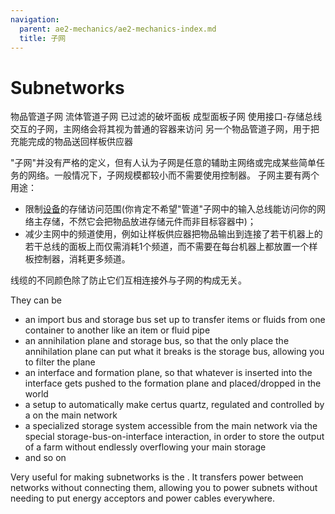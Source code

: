 ```yaml
---
navigation:
  parent: ae2-mechanics/ae2-mechanics-index.md
  title: 子网
---
```


# Subnetworks

<GameScene zoom="4" interactive={true}>
<ImportStructure src="../assets/assemblies/subnet_demonstration.snbt" />

<DiamondAnnotation pos="6.5 2.5 0.5" color="#00ff00">
        物品管道子网
    </DiamondAnnotation>

<DiamondAnnotation pos="5.5 2.5 0.5" color="#00ff00">
        流体管道子网
    </DiamondAnnotation>

<DiamondAnnotation pos="4.5 2.5 0.5" color="#00ff00">
        已过滤的破坏面板
    </DiamondAnnotation>

<DiamondAnnotation pos="3.5 2.5 0.5" color="#00ff00">
        成型面板子网
    </DiamondAnnotation>

<DiamondAnnotation pos="2.5 2.5 0.5" color="#00ff00">
        使用接口-存储总线交互的子网，主网络会将其视为普通的容器来访问
    </DiamondAnnotation>

<DiamondAnnotation pos="1.5 1.5 0.5" color="#00ff00">
        另一个物品管道子网，用于把充能完成的物品送回样板供应器
    </DiamondAnnotation>

<IsometricCamera yaw="195" pitch="30" />
</GameScene>

"子网"并没有严格的定义，但有人认为子网是任意的辅助主网络或完成某些简单任务的网络。一般情况下，子网规模都较小而不需要使用控制器。
子网主要有两个用途：

*   限制[设备](../ae2-mechanics/devices.md)的存储访问范围(你肯定不希望"管道"子网中的输入总线能访问你的网络主存储，不然它会把物品放进存储元件而非目标容器中)；
*   减少主网中的频道使用，例如让样板供应器把物品输出到连接了若干机器上的若干总线的面板上而仅需消耗1个频道，而不需要在每台机器上都放置一个样板控制器，消耗更多频道。

线缆的不同颜色除了防止它们互相连接外与子网的构成无关。

They can be

*   an import bus and storage bus set up to transfer items or fluids from one container to another like an item or fluid pipe
*   an annihilation plane and storage bus, so that the only place the annihilation plane can put what it breaks is the storage bus, allowing you to filter the plane
*   an interface and formation plane, so that whatever is inserted into the interface gets pushed to the formation plane and placed/dropped in the world
*   a setup to automatically make certus quartz, regulated and controlled by a <ItemLink id="level_emitter" /> on the main network
*   a specialized storage system accessible from the main network via the special storage-bus-on-interface interaction, in order to store the output of a farm without endlessly overflowing your main storage
*   and so on

Very useful for making subnetworks is the <ItemLink id="quartz_fiber" />. It transfers power between networks without
connecting them, allowing you to power subnets without needing to put energy acceptors and power cables everywhere.
